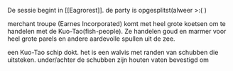 De sessie begint in [[Eagrorest]]. de party is opgesplitst(alweer >:(  ) 

merchant troupe (Earnes Incorporated) komt met heel grote koetsen om te handelen met de Kuo-Tao(fish-people). Ze handelen goud en marmer voor heel grote parels en andere aardevolle spullen uit de zee.

een Kuo-Tao schip dokt. het is een walvis met randen van schubben die uitsteken. under/achter de schubben zijn houten vaten bevestigd om